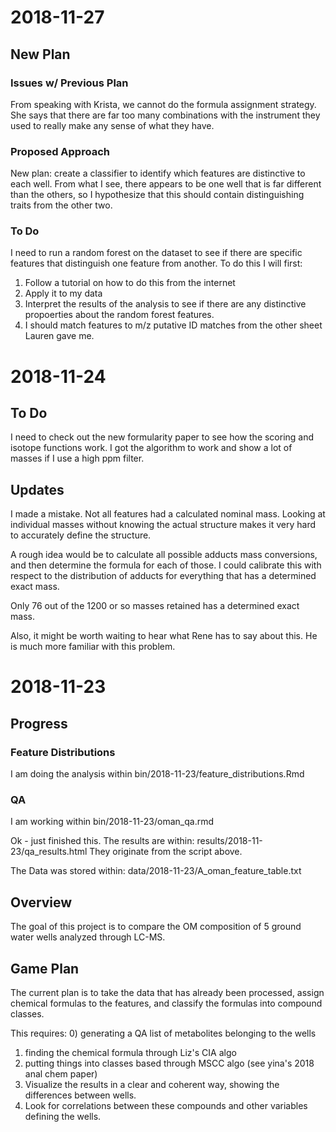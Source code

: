 # 2018-11-27

## New Plan

### Issues w/ Previous Plan
From speaking with Krista, we cannot do the formula assignment strategy. She says that there are far too many combinations with the instrument they used to really make any sense of what they have. 

### Proposed Approach

New plan: create a classifier to identify which features are distinctive to each well. From what I see, there appears to be one well that is far different than the others, so I hypothesize that this should contain distinguishing traits from the other two. 

### To Do

I need to run a random forest on the dataset to see if there are specific features that distinguish one feature from another. To do this I will first:

1) Follow a tutorial on how to do this from the internet
2) Apply it to my data
3) Interpret the results of the analysis to see if there are any distinctive propoerties about the random forest features.
4) I should match features to m/z putative ID matches from the other sheet Lauren gave me. 

# 2018-11-24

## To Do

I need to check out the new formularity paper to see how the scoring and isotope functions work. I got the algorithm to work and show a lot of masses if I use a high ppm filter.  

## Updates

I made a mistake. Not all features had a calculated nominal mass. Looking at individual masses without knowing the actual structure makes it very hard to accurately define the structure. 

A rough idea would be to calculate all possible adducts mass conversions, and then determine the formula for each of those. I could calibrate this with respect to the distribution of adducts for everything that has a determined exact mass. 

Only 76 out of the 1200 or so masses retained has a determined exact mass. 

Also, it might be worth waiting to hear what Rene has to say about this. He is much more familiar with this problem. 

# 2018-11-23

## Progress

### Feature Distributions

I am doing the analysis within bin/2018-11-23/feature_distributions.Rmd

### QA 
I am working within bin/2018-11-23/oman_qa.rmd

Ok - just finished this. The results are within:
results/2018-11-23/qa_results.html 
They originate from the script above. 

The Data was stored within:
data/2018-11-23/A_oman_feature_table.txt

## Overview

The goal of this project is to compare the OM composition of 5 ground water wells analyzed through LC-MS.

## Game Plan

The current plan is to take the data that has already been processed, assign chemical formulas to the features, and classify the formulas into compound classes. 

This requires:
0) generating a QA list of metabolites belonging to the wells
1) finding the chemical formula through Liz's CIA algo
2) putting things into classes based through MSCC algo (see yina's 2018 anal chem paper)
3) Visualize the results in a clear and coherent way, showing the differences between wells. 
4) Look for correlations between these compounds and other variables defining the wells. 
